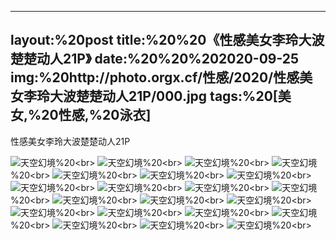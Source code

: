 ﻿---
layout:%20post
title:%20%20《性感美女李玲大波楚楚动人21P》
date:%20%20%202020-09-25
img:%20http://photo.orgx.cf/性感/2020/性感美女李玲大波楚楚动人21P/000.jpg
tags:%20[美女,%20性感,%20泳衣]
---

性感美女李玲大波楚楚动人21P



![天空幻境](http://photo.orgx.cf/性感/2020/性感美女李玲大波楚楚动人21P/001.jpg%20''天空幻境'')%20<br>
![天空幻境](http://photo.orgx.cf/性感/2020/性感美女李玲大波楚楚动人21P/002.jpg%20''天空幻境'')%20<br>
![天空幻境](http://photo.orgx.cf/性感/2020/性感美女李玲大波楚楚动人21P/003.jpg%20''天空幻境'')%20<br>
![天空幻境](http://photo.orgx.cf/性感/2020/性感美女李玲大波楚楚动人21P/004.jpg%20''天空幻境'')%20<br>
![天空幻境](http://photo.orgx.cf/性感/2020/性感美女李玲大波楚楚动人21P/005.jpg%20''天空幻境'')%20<br>
![天空幻境](http://photo.orgx.cf/性感/2020/性感美女李玲大波楚楚动人21P/006.jpg%20''天空幻境'')%20<br>
![天空幻境](http://photo.orgx.cf/性感/2020/性感美女李玲大波楚楚动人21P/007.jpg%20''天空幻境'')%20<br>
![天空幻境](http://photo.orgx.cf/性感/2020/性感美女李玲大波楚楚动人21P/008.jpg%20''天空幻境'')%20<br>
![天空幻境](http://photo.orgx.cf/性感/2020/性感美女李玲大波楚楚动人21P/009.jpg%20''天空幻境'')%20<br>
![天空幻境](http://photo.orgx.cf/性感/2020/性感美女李玲大波楚楚动人21P/010.jpg%20''天空幻境'')%20<br>
![天空幻境](http://photo.orgx.cf/性感/2020/性感美女李玲大波楚楚动人21P/011.jpg%20''天空幻境'')%20<br>
![天空幻境](http://photo.orgx.cf/性感/2020/性感美女李玲大波楚楚动人21P/012.jpg%20''天空幻境'')%20<br>
![天空幻境](http://photo.orgx.cf/性感/2020/性感美女李玲大波楚楚动人21P/013.jpg%20''天空幻境'')%20<br>
![天空幻境](http://photo.orgx.cf/性感/2020/性感美女李玲大波楚楚动人21P/014.jpg%20''天空幻境'')%20<br>
![天空幻境](http://photo.orgx.cf/性感/2020/性感美女李玲大波楚楚动人21P/015.jpg%20''天空幻境'')%20<br>
![天空幻境](http://photo.orgx.cf/性感/2020/性感美女李玲大波楚楚动人21P/016.jpg%20''天空幻境'')%20<br>
![天空幻境](http://photo.orgx.cf/性感/2020/性感美女李玲大波楚楚动人21P/017.jpg%20''天空幻境'')%20<br>
![天空幻境](http://photo.orgx.cf/性感/2020/性感美女李玲大波楚楚动人21P/018.jpg%20''天空幻境'')%20<br>
![天空幻境](http://photo.orgx.cf/性感/2020/性感美女李玲大波楚楚动人21P/019.jpg%20''天空幻境'')%20<br>
![天空幻境](http://photo.orgx.cf/性感/2020/性感美女李玲大波楚楚动人21P/020.jpg%20''天空幻境'')%20<br>
![天空幻境](http://photo.orgx.cf/性感/2020/性感美女李玲大波楚楚动人21P/021.jpg%20''天空幻境'')%20<br>